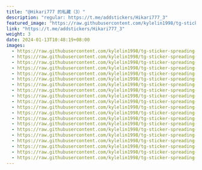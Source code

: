 ```yaml
---
title: "@Hikari777 的私藏（3）"
description: "regular: https://t.me/addstickers/Hikari777_3"
featured_image: "https://raw.githubusercontent.com/kylelin1998/tg-sticker-spreading-worldwide-images/main/img/eb7510d4-a3dc-4696-bae6-64c0cd6db952.jpg"
link: "https://t.me/addstickers/Hikari777_3"
weight: 3
date: 2024-01-13T10:48:19+08:00
images:
  - https://raw.githubusercontent.com/kylelin1998/tg-sticker-spreading-worldwide-images/main/img/eb7510d4-a3dc-4696-bae6-64c0cd6db952.jpg
  - https://raw.githubusercontent.com/kylelin1998/tg-sticker-spreading-worldwide-images/main/img/b3f9b4ca-905b-42e4-b96e-99bf9e269464.jpg
  - https://raw.githubusercontent.com/kylelin1998/tg-sticker-spreading-worldwide-images/main/img/9f7d8973-ead7-4f41-b465-93cfe62a7d57.jpg
  - https://raw.githubusercontent.com/kylelin1998/tg-sticker-spreading-worldwide-images/main/img/28083ef1-a7f4-4fe6-9a89-8092ed5706d6.jpg
  - https://raw.githubusercontent.com/kylelin1998/tg-sticker-spreading-worldwide-images/main/img/1febcbac-cb2b-4076-be28-71a9d5f62e58.jpg
  - https://raw.githubusercontent.com/kylelin1998/tg-sticker-spreading-worldwide-images/main/img/051a970d-7e49-4a87-b15c-de4f815e66d9.jpg
  - https://raw.githubusercontent.com/kylelin1998/tg-sticker-spreading-worldwide-images/main/img/144a62e9-78c7-42d2-a0bd-aaa573837aaa.jpg
  - https://raw.githubusercontent.com/kylelin1998/tg-sticker-spreading-worldwide-images/main/img/2ff01229-6f5a-49d0-827b-81d330e753e0.jpg
  - https://raw.githubusercontent.com/kylelin1998/tg-sticker-spreading-worldwide-images/main/img/f0b85c1d-b2ad-41ed-9de2-5d15321d8151.jpg
  - https://raw.githubusercontent.com/kylelin1998/tg-sticker-spreading-worldwide-images/main/img/d6b54823-2fec-47b1-85eb-13de22428bdf.jpg
  - https://raw.githubusercontent.com/kylelin1998/tg-sticker-spreading-worldwide-images/main/img/7f07003a-e719-4567-99b3-174a072d62b1.jpg
  - https://raw.githubusercontent.com/kylelin1998/tg-sticker-spreading-worldwide-images/main/img/56a03043-87ec-4a25-9f2c-a431f4592ced.jpg
  - https://raw.githubusercontent.com/kylelin1998/tg-sticker-spreading-worldwide-images/main/img/18639e9b-8f1b-4791-bacb-67bba1049d59.jpg
  - https://raw.githubusercontent.com/kylelin1998/tg-sticker-spreading-worldwide-images/main/img/7dda81f0-58ea-45b8-bb91-40facc3e28e8.jpg
  - https://raw.githubusercontent.com/kylelin1998/tg-sticker-spreading-worldwide-images/main/img/0e583a3d-30c0-4240-be14-d70f786fedba.jpg
  - https://raw.githubusercontent.com/kylelin1998/tg-sticker-spreading-worldwide-images/main/img/7842d037-855d-45bf-901f-05981e3767fc.jpg
  - https://raw.githubusercontent.com/kylelin1998/tg-sticker-spreading-worldwide-images/main/img/99b26427-a730-46fc-a74b-173623c2ea4f.jpg
  - https://raw.githubusercontent.com/kylelin1998/tg-sticker-spreading-worldwide-images/main/img/97ccfb50-7c2b-4b9c-9784-ee9bb20ee4e1.jpg
  - https://raw.githubusercontent.com/kylelin1998/tg-sticker-spreading-worldwide-images/main/img/adbfddb2-61f0-4bf5-b34b-5a197c69c807.jpg
  - https://raw.githubusercontent.com/kylelin1998/tg-sticker-spreading-worldwide-images/main/img/d0bb9753-ae5d-47ae-acb3-9c4d10185de8.jpg
---
```

